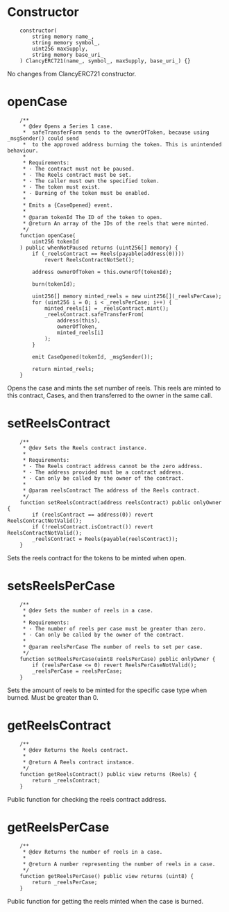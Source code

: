 # Constructor
```
    constructor(
        string memory name_,
        string memory symbol_,
        uint256 maxSupply,
        string memory base_uri_
    ) ClancyERC721(name_, symbol_, maxSupply, base_uri_) {}
```
No changes from ClancyERC721 constructor.

# openCase
```
    /**
     * @dev Opens a Series 1 case.
     *  safeTransferForm sends to the ownerOfToken, because using _msgSender() could send
     *  to the approved address burning the token. This is unintended behaviour.
     *
     * Requirements:
     * - The contract must not be paused.
     * - The Reels contract must be set.
     * - The caller must own the specified token.
     * - The token must exist.
     * - Burning of the token must be enabled.
     *
     * Emits a {CaseOpened} event.
     *
     * @param tokenId The ID of the token to open.
     * @return An array of the IDs of the reels that were minted.
     */
    function openCase(
        uint256 tokenId
    ) public whenNotPaused returns (uint256[] memory) {
        if (_reelsContract == Reels(payable(address(0))))
            revert ReelsContractNotSet();

        address ownerOfToken = this.ownerOf(tokenId);

        burn(tokenId);

        uint256[] memory minted_reels = new uint256[](_reelsPerCase);
        for (uint256 i = 0; i < _reelsPerCase; i++) {
            minted_reels[i] = _reelsContract.mint();
            _reelsContract.safeTransferFrom(
                address(this),
                ownerOfToken,
                minted_reels[i]
            );
        }

        emit CaseOpened(tokenId, _msgSender());

        return minted_reels;
    }
```
Opens the case and mints the set number of reels. This reels are minted to this contract, Cases, and then transferred to the owner in the same call.

# setReelsContract
```
    /**
     * @dev Sets the Reels contract instance.
     *
     * Requirements:
     * - The Reels contract address cannot be the zero address.
     * - The address provided must be a contract address.
     * - Can only be called by the owner of the contract.
     *
     * @param reelsContract The address of the Reels contract.
     */
    function setReelsContract(address reelsContract) public onlyOwner {
        if (reelsContract == address(0)) revert ReelsContractNotValid();
        if (!reelsContract.isContract()) revert ReelsContractNotValid();
        _reelsContract = Reels(payable(reelsContract));
    }
```
Sets the reels contract for the tokens to be minted when open.

# setsReelsPerCase
```
    /**
     * @dev Sets the number of reels in a case.
     *
     * Requirements:
     * - The number of reels per case must be greater than zero.
     * - Can only be called by the owner of the contract.
     *
     * @param reelsPerCase The number of reels to set per case.
     */
    function setReelsPerCase(uint8 reelsPerCase) public onlyOwner {
        if (reelsPerCase <= 0) revert ReelsPerCaseNotValid();
        _reelsPerCase = reelsPerCase;
    }
```
Sets the amount of reels to be minted for the specific case type when burned. Must be greater than 0.

# getReelsContract
```
    /**
     * @dev Returns the Reels contract.
     *
     * @return A Reels contract instance.
     */
    function getReelsContract() public view returns (Reels) {
        return _reelsContract;
    }
```
Public function for checking the reels contract address.

# getReelsPerCase
```
    /**
     * @dev Returns the number of reels in a case.
     *
     * @return A number representing the number of reels in a case.
     */
    function getReelsPerCase() public view returns (uint8) {
        return _reelsPerCase;
    }
```
Public function for getting the reels minted when the case is burned.